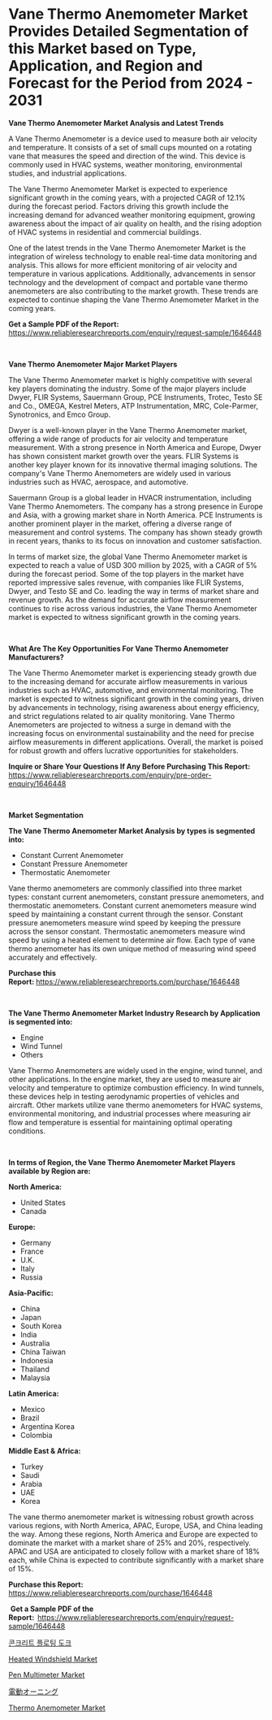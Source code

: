<p><h1>Vane Thermo Anemometer Market Provides Detailed Segmentation of this Market based on Type, Application, and Region and Forecast for the Period from 2024 - 2031</h1></p><p><strong>Vane Thermo Anemometer Market Analysis and Latest Trends</strong></p>
<p><p>A Vane Thermo Anemometer is a device used to measure both air velocity and temperature. It consists of a set of small cups mounted on a rotating vane that measures the speed and direction of the wind. This device is commonly used in HVAC systems, weather monitoring, environmental studies, and industrial applications.</p><p>The Vane Thermo Anemometer Market is expected to experience significant growth in the coming years, with a projected CAGR of 12.1% during the forecast period. Factors driving this growth include the increasing demand for advanced weather monitoring equipment, growing awareness about the impact of air quality on health, and the rising adoption of HVAC systems in residential and commercial buildings. </p><p>One of the latest trends in the Vane Thermo Anemometer Market is the integration of wireless technology to enable real-time data monitoring and analysis. This allows for more efficient monitoring of air velocity and temperature in various applications. Additionally, advancements in sensor technology and the development of compact and portable vane thermo anemometers are also contributing to the market growth. These trends are expected to continue shaping the Vane Thermo Anemometer Market in the coming years.</p></p>
<p><strong>Get a Sample PDF of the Report:&nbsp;</strong> <a href="https://www.reliableresearchreports.com/enquiry/request-sample/1646448">https://www.reliableresearchreports.com/enquiry/request-sample/1646448</a></p>
<p>&nbsp;</p>
<p><strong>Vane Thermo Anemometer Major Market Players</strong></p>
<p><p>The Vane Thermo Anemometer market is highly competitive with several key players dominating the industry. Some of the major players include Dwyer, FLIR Systems, Sauermann Group, PCE Instruments, Trotec, Testo SE and Co., OMEGA, Kestrel Meters, ATP Instrumentation, MRC, Cole-Parmer, Synotronics, and Emco Group.</p><p>Dwyer is a well-known player in the Vane Thermo Anemometer market, offering a wide range of products for air velocity and temperature measurement. With a strong presence in North America and Europe, Dwyer has shown consistent market growth over the years. FLIR Systems is another key player known for its innovative thermal imaging solutions. The company's Vane Thermo Anemometers are widely used in various industries such as HVAC, aerospace, and automotive.</p><p>Sauermann Group is a global leader in HVACR instrumentation, including Vane Thermo Anemometers. The company has a strong presence in Europe and Asia, with a growing market share in North America. PCE Instruments is another prominent player in the market, offering a diverse range of measurement and control systems. The company has shown steady growth in recent years, thanks to its focus on innovation and customer satisfaction.</p><p>In terms of market size, the global Vane Thermo Anemometer market is expected to reach a value of USD 300 million by 2025, with a CAGR of 5% during the forecast period. Some of the top players in the market have reported impressive sales revenue, with companies like FLIR Systems, Dwyer, and Testo SE and Co. leading the way in terms of market share and revenue growth. As the demand for accurate airflow measurement continues to rise across various industries, the Vane Thermo Anemometer market is expected to witness significant growth in the coming years.</p></p>
<p>&nbsp;</p>
<p><strong>What Are The Key Opportunities For Vane Thermo Anemometer Manufacturers?</strong></p>
<p><p>The Vane Thermo Anemometer market is experiencing steady growth due to the increasing demand for accurate airflow measurements in various industries such as HVAC, automotive, and environmental monitoring. The market is expected to witness significant growth in the coming years, driven by advancements in technology, rising awareness about energy efficiency, and strict regulations related to air quality monitoring. Vane Thermo Anemometers are projected to witness a surge in demand with the increasing focus on environmental sustainability and the need for precise airflow measurements in different applications. Overall, the market is poised for robust growth and offers lucrative opportunities for stakeholders.</p></p>
<p><strong>Inquire or Share Your Questions If Any Before Purchasing This Report:</strong> <a href="https://www.reliableresearchreports.com/enquiry/pre-order-enquiry/1646448">https://www.reliableresearchreports.com/enquiry/pre-order-enquiry/1646448</a></p>
<p>&nbsp;</p>
<p><strong>Market Segmentation</strong></p>
<p><strong>The Vane Thermo Anemometer Market Analysis by types is segmented into:</strong></p>
<p><ul><li>Constant Current Anemometer</li><li>Constant Pressure Anemometer</li><li>Thermostatic Anemometer</li></ul></p>
<p><p>Vane thermo anemometers are commonly classified into three market types: constant current anemometers, constant pressure anemometers, and thermostatic anemometers. Constant current anemometers measure wind speed by maintaining a constant current through the sensor. Constant pressure anemometers measure wind speed by keeping the pressure across the sensor constant. Thermostatic anemometers measure wind speed by using a heated element to determine air flow. Each type of vane thermo anemometer has its own unique method of measuring wind speed accurately and effectively.</p></p>
<p><strong>Purchase this Report:&nbsp;</strong><a href="https://www.reliableresearchreports.com/purchase/1646448">https://www.reliableresearchreports.com/purchase/1646448</a></p>
<p>&nbsp;</p>
<p><strong>The Vane Thermo Anemometer Market Industry Research by Application is segmented into:</strong></p>
<p><ul><li>Engine</li><li>Wind Tunnel</li><li>Others</li></ul></p>
<p><p>Vane Thermo Anemometers are widely used in the engine, wind tunnel, and other applications. In the engine market, they are used to measure air velocity and temperature to optimize combustion efficiency. In wind tunnels, these devices help in testing aerodynamic properties of vehicles and aircraft. Other markets utilize vane thermo anemometers for HVAC systems, environmental monitoring, and industrial processes where measuring air flow and temperature is essential for maintaining optimal operating conditions.</p></p>
<p>&nbsp;</p>
<p><strong>In terms of Region, the Vane Thermo Anemometer Market Players available by Region are:</strong></p>
<p>
    <p> <strong> North America: </strong>
        <ul>
            <li>United States</li>
            <li>Canada</li>
        </ul>
        </p> 
    <p> <strong> Europe: </strong>
        <ul>
            <li>Germany</li>
            <li>France</li>
            <li>U.K.</li>
            <li>Italy</li>
            <li>Russia</li>
        </ul>
        </p> 
    <p> <strong> Asia-Pacific: </strong>
        <ul>
            <li>China</li>
            <li>Japan</li>
            <li>South Korea</li>
            <li>India</li>
            <li>Australia</li>
            <li>China Taiwan</li>
            <li>Indonesia</li>
            <li>Thailand</li>
            <li>Malaysia</li>
        </ul>
        </p> 
    <p> <strong> Latin America: </strong>
        <ul>
            <li>Mexico</li>
            <li>Brazil</li>
            <li>Argentina Korea</li>
            <li>Colombia</li>
        </ul>
        </p> 
    <p> <strong> Middle East & Africa: </strong>
        <ul>
            <li>Turkey</li>
            <li>Saudi</li>
            <li>Arabia</li>
            <li>UAE</li>
            <li>Korea</li>
        </ul>
    </p>
    </p>
<p><p>The vane thermo anemometer market is witnessing robust growth across various regions, with North America, APAC, Europe, USA, and China leading the way. Among these regions, North America and Europe are expected to dominate the market with a market share of 25% and 20%, respectively. APAC and USA are anticipated to closely follow with a market share of 18% each, while China is expected to contribute significantly with a market share of 15%.</p></p>
<p><strong>Purchase this Report: </strong><a href="https://www.reliableresearchreports.com/purchase/1646448">https://www.reliableresearchreports.com/purchase/1646448</a></p>
<p>&nbsp;<strong>Get a Sample PDF of the Report:&nbsp;&nbsp;</strong><a href="https://www.reliableresearchreports.com/enquiry/request-sample/1646448">https://www.reliableresearchreports.com/enquiry/request-sample/1646448</a></p>
<p><strong></strong></p>
<p><p><a href="https://github.com/vsckjg50460/Market-Research-Report-List-1/blob/main/539714011376.md">콘크리트 플로팅 도크</a></p><p><a href="https://issuu.com/reportprime-2/docs/heated-windshield-market-size-2030.pptx">Heated Windshield Market</a></p><p><a href="https://github.com/lubmix/Market-Research-Report-List-2/blob/main/pen-multimeter-market.md">Pen Multimeter Market</a></p><p><a href="https://github.com/EstelWisozk1/Market-Research-Report-List-1/blob/main/592838312118.md">電動オーニング</a></p><p><a href="https://github.com/Hazelklievgspy6vdcsmu106w/Market-Research-Report-List-1/blob/main/thermo-anemometer-market.md">Thermo Anemometer Market</a></p></p>